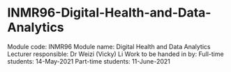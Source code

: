 # INMR96-Digital-Health-and-Data-Analytics
Module code: INMR96 Module name: Digital Health and Data Analytics Lecturer responsible: Dr Weizi (Vicky) Li Work to be handed in by: Full-time students: 14-May-2021 Part-time students: 11-June-2021
